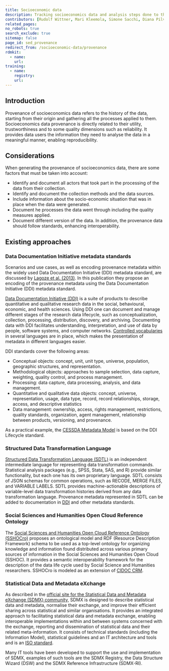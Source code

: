 ```yaml
---
title: Socioeconomic data
description: Tracking socioeconomics data and analysis steps done to them.
contributors: [Rudolf Wittner, Mari Kleemola, Simone Sacchi, Diana Pilvar, Irena Vipavc Brvar, Robin Navest]
related_pages:
no_robots: true
search_exclude: true
sitemap: false
page_id: sed_provenance
redirect_from: /socioeconomic-data/provenance
rdmkit:
  - name:
    url:
training:
  - name:
    registry:
    url:
---
```


## Introduction
Provenance of socioeconomics data refers to the history of the data, starting from their origin and gathering all the processes applied to them. Socioeconomics data provenance is directly related to their utility, trustworthiness and to some quality dimensions such as reliability. It provides data users the information they need to analyse the data in a meaningful manner, enabling reproducibility.

## Considerations
When generating the provenance of socioeconomics data, there are some factors that must be taken into account:
*	Identify and document all actors that took part in the processing of the data from their collection. 
*	Identify and document the collection methods and the data sources.
*	Include information about the socio-economic situation that was in place when the data were generated. 
*	Document he processes the data went through including the quality measures applied.
*	Document different version of the data.
In addition, the provenance data should follow standards, enhancing interoperability.

## Existing approaches
### Data Documentation Initiative metadata standards
Scenarios and use cases, as well as encoding provenance metadata within the widely used Data Documentation Initiative (DDI) metadata standard, are discussed by [Lagoze et al. (2013)](https://doi.org/10.1007/978-3-319-03437-9_13). In this publication they propose an encoding of the provenance metadata using the Data Documentation Initiative (DDI) metadata standard.

[Data Documentation Initiative (DDI)](https://ddialliance.org/products/overview-of-current-products) is a suite of products to describe quantitative and qualitative research data in the social, behavioural, economic, and health sciences. Using DDI one can document and manage different stages of the research data lifecycle, such as conceptualization, collection, processing, distribution, discovery, and archiving. Documenting data with DDI facilitates understanding, interpretation, and use of data by people, software systems, and computer networks. [Controlled vocabularies](https://ddialliance.org/controlled-vocabularies) in several languages are in place, which makes the presentation of metadata in different languages easier.

DDI standards cover the following areas:
* Conceptual objects: concept, unit, unit type, universe, population, geographic structures, and representation.
* Methodological objects: approaches to sample selection, data capture, weighting, quality control, and process management.
* Processing: data capture, data processing, analysis, and data management.
* Quantitative and qualitative data objects: concept, universe, representation, usage, data type, record, record relationships, storage, access, and descriptive statistics
* Data management: ownership, access, rights management, restrictions, quality standards, organization, agent management, relationship between products, versioning, and provenance.

As a practical example, the [CESSDA Metadata Model](https://zenodo.org/doi/10.5281/zenodo.4672413) is based on the DDI Lifecycle standard.

### Structured Data Transformation Language
[Structured Data Transformation Language (SDTL)](https://ddialliance.org/products/sdtl/1.0) is an independent intermediate language for representing data transformation commands. Statistical analysis packages (e.g., SPSS, Stata, SAS, and R) provide similar functionality, but each one has its own proprietary language. SDTL consists of JSON schemas for common operations, such as RECODE, MERGE FILES, and VARIABLE LABELS. SDTL provides machine-actionable descriptions of variable-level data transformation histories derived from any data transformation language. Provenance metadata represented in SDTL can be added to documentation in [DDI](https://ddialliance.org/products/overview-of-current-products) and other metadata standards.

### Social Sciences and Humanities Open Cloud Reference Ontology
The [Social Sciences and Humanities Open Cloud Reference Ontology (SSHOCro)](https://www.sshopencloud.eu/sshocro) proposes an ontological model and RDF (Resource Description Framework) schema to be used as a top-level ontology for organizing knowledge and information found distributed across various primary sources of information in the Social Sciences and Humanities Open Cloud (SSHOC). It provides a semantic interoperability framework for the description of the data life cycle used by Social Science and Humanities researchers. SSHOCro is modeled as an extension of [CIDOC CRM](https://www.cidoc-crm.org/).

### Statistical Data and Metadata eXchange
As described in the [official site for the Statistical Data and Metadata eXchange (SDMX) community](https://sdmx.org/?page_id=2555/), SDMX is designed to describe statistical data and metadata, normalise their exchange, and improve their efficient sharing across statistical and similar organisations. It provides an integrated approach to facilitating statistical data and metadata exchange, enabling interoperable implementations within and between systems concerned with the exchange, reporting and dissemination of statistical data and their related meta-information.
It consists of technical standards (including the Information Model), statistical guidelines and an IT architecture and tools and is an [ISO standard](http://www.iso.org/iso/catalogue_detail.htm?csnumber=52500).

Many IT tools have been developed to support the use and implementation of SDMX, examples of such tools are the SDMX Registry, the Data Structure Wizard (DSW) and the SDMX Reference Infrastructure (SDMX-RI).

